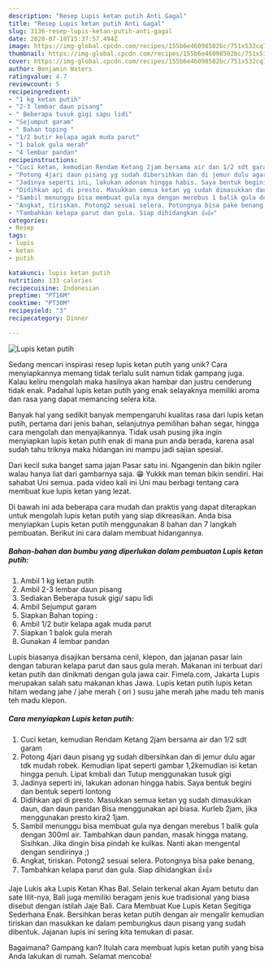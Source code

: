 ```yaml
---
description: "Resep Lupis ketan putih Anti Gagal"
title: "Resep Lupis ketan putih Anti Gagal"
slug: 3136-resep-lupis-ketan-putih-anti-gagal
date: 2020-07-18T15:37:57.494Z
image: https://img-global.cpcdn.com/recipes/155b6e46098502bc/751x532cq70/lupis-ketan-putih-foto-resep-utama.jpg
thumbnail: https://img-global.cpcdn.com/recipes/155b6e46098502bc/751x532cq70/lupis-ketan-putih-foto-resep-utama.jpg
cover: https://img-global.cpcdn.com/recipes/155b6e46098502bc/751x532cq70/lupis-ketan-putih-foto-resep-utama.jpg
author: Benjamin Waters
ratingvalue: 4.7
reviewcount: 5
recipeingredient:
- "1 kg ketan putih"
- "2-3 lembar daun pisang"
- " Beberapa tusuk gigi sapu lidi"
- "Sejumput garam"
- " Bahan toping "
- "1/2 butir kelapa agak muda parut"
- "1 balok gula merah"
- "4 lembar pandan"
recipeinstructions:
- "Cuci ketan, kemudian Rendam Ketang 2jam bersama air dan 1/2 sdt garam"
- "Potong 4jari daun pisang yg sudah dibersihkan dan di jemur dulu agar tdk mudah robek. Kemudian lipat seperti gambar 1,2kemudian isi ketan hingga penuh. Lipat kmbali dan Tutup menggunakan tusuk gigi"
- "Jadinya seperti ini, lakukan adonan hingga habis. Saya bentuk begini dan bentuk seperti lontong"
- "Didihkan api di presto. Masukkan semua ketan yg sudah dimasukkan daun, dan daun pandan Bisa menggunakan api biasa. Kurleb 2jam, jika menggunakan presto kira2 1jam."
- "Sambil menunggu bisa membuat gula nya dengan merebus 1 balik gula dengan 300ml air. Tambahkan daun pandan, masak hingga matang. Sisihkan. Jika dingin bisa pindah ke kulkas. Nanti akan mengental dengan sendirinya ;)"
- "Angkat, tiriskan. Potong2 sesuai selera. Potongnya bisa pake benang,"
- "Tambahkan kelapa parut dan gula. Siap dihidangkan 👍👍"
categories:
- Resep
tags:
- lupis
- ketan
- putih

katakunci: lupis ketan putih 
nutrition: 133 calories
recipecuisine: Indonesian
preptime: "PT16M"
cooktime: "PT30M"
recipeyield: "3"
recipecategory: Dinner

---
```



![Lupis ketan putih](https://img-global.cpcdn.com/recipes/155b6e46098502bc/751x532cq70/lupis-ketan-putih-foto-resep-utama.jpg)

Sedang mencari inspirasi resep lupis ketan putih yang unik? Cara menyiapkannya memang tidak terlalu sulit namun tidak gampang juga. Kalau keliru mengolah maka hasilnya akan hambar dan justru cenderung tidak enak. Padahal lupis ketan putih yang enak selayaknya memiliki aroma dan rasa yang dapat memancing selera kita.

Banyak hal yang sedikit banyak mempengaruhi kualitas rasa dari lupis ketan putih, pertama dari jenis bahan, selanjutnya pemilihan bahan segar, hingga cara mengolah dan menyajikannya. Tidak usah pusing jika ingin menyiapkan lupis ketan putih enak di mana pun anda berada, karena asal sudah tahu triknya maka hidangan ini mampu jadi sajian spesial.

Dari kecil suka banget sama jajan Pasar satu ini. Ngangenin dan bikin ngiler walau hanya liat dari gambarnya saja. 😁 Yukkk man teman bikin sendiri. Hai sahabat Uni semua. pada video kali ini Uni mau berbagi tentang cara membuat kue lupis ketan yang lezat.


Di bawah ini ada beberapa cara mudah dan praktis yang dapat diterapkan untuk mengolah lupis ketan putih yang siap dikreasikan. Anda bisa menyiapkan Lupis ketan putih menggunakan 8 bahan dan 7 langkah pembuatan. Berikut ini cara dalam membuat hidangannya.

<!--inarticleads1-->

##### Bahan-bahan dan bumbu yang diperlukan dalam pembuatan Lupis ketan putih:

1. Ambil 1 kg ketan putih
1. Ambil 2-3 lembar daun pisang
1. Sediakan  Beberapa tusuk gigi/ sapu lidi
1. Ambil Sejumput garam
1. Siapkan  Bahan toping :
1. Ambil 1/2 butir kelapa agak muda parut
1. Siapkan 1 balok gula merah
1. Gunakan 4 lembar pandan


Lupis biasanya disajikan bersama cenil, klepon, dan jajanan pasar lain dengan taburan kelapa parut dan saus gula merah. Makanan ini terbuat dari ketan putih dan dinikmati dengan gula jawa cair. Fimela.com, Jakarta Lupis merupakan salah satu makanan khas Jawa. Lupis ketan putih lupis ketan hitam wedang jahe / jahe merah ( ori ) susu jahe merah jahe madu teh manis teh madu klepon. 

<!--inarticleads2-->

##### Cara menyiapkan Lupis ketan putih:

1. Cuci ketan, kemudian Rendam Ketang 2jam bersama air dan 1/2 sdt garam
1. Potong 4jari daun pisang yg sudah dibersihkan dan di jemur dulu agar tdk mudah robek. Kemudian lipat seperti gambar 1,2kemudian isi ketan hingga penuh. Lipat kmbali dan Tutup menggunakan tusuk gigi
1. Jadinya seperti ini, lakukan adonan hingga habis. Saya bentuk begini dan bentuk seperti lontong
1. Didihkan api di presto. Masukkan semua ketan yg sudah dimasukkan daun, dan daun pandan Bisa menggunakan api biasa. Kurleb 2jam, jika menggunakan presto kira2 1jam.
1. Sambil menunggu bisa membuat gula nya dengan merebus 1 balik gula dengan 300ml air. Tambahkan daun pandan, masak hingga matang. Sisihkan. Jika dingin bisa pindah ke kulkas. Nanti akan mengental dengan sendirinya ;)
1. Angkat, tiriskan. Potong2 sesuai selera. Potongnya bisa pake benang,
1. Tambahkan kelapa parut dan gula. Siap dihidangkan 👍👍


Jaje Lukis aka Lupis Ketan Khas Bal. Selain terkenal akan Ayam betutu dan sate lilit-nya, Bali juga memiliki beragam jenis kue tradisional yang biasa disebut dengan istilah Jaje Bali. Cara Membuat Kue Lupis Ketan Segitiga Sederhana Enak. Bersihkan beras ketan putih dengan air mengalir kemudian tiriskan dan masukkan ke dalam pembungkus daun pisang yang sudah dibentuk. Jajanan lupis ini sering kita temukan di pasar. 

Bagaimana? Gampang kan? Itulah cara membuat lupis ketan putih yang bisa Anda lakukan di rumah. Selamat mencoba!
